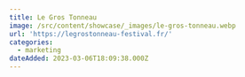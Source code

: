 ```yaml
---
title: Le Gros Tonneau
image: /src/content/showcase/_images/le-gros-tonneau.webp
url: 'https://legrostonneau-festival.fr/'
categories:
  - marketing
dateAdded: 2023-03-06T18:09:38.000Z
---
```


